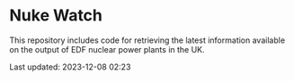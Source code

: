 # Nuke Watch

This repository includes code for retrieving the latest information available on the output of EDF nuclear power plants in the UK.

Last updated: 2023-12-08 02:23